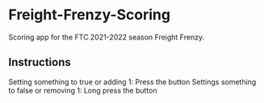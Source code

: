 # Freight-Frenzy-Scoring
Scoring app for the FTC 2021-2022 season Freight Frenzy.
## Instructions
Setting something to true or adding 1: Press the button
Settings something to false or removing 1: Long press the button
